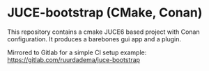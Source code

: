 # JUCE-bootstrap (CMake, Conan)

This repository contains a cmake JUCE6 based project with Conan configuration. 
It produces a barebones gui app and a plugin.

Mirrored to Gitlab for a simple CI setup example:  
https://gitlab.com/ruurdadema/juce-bootstrap
